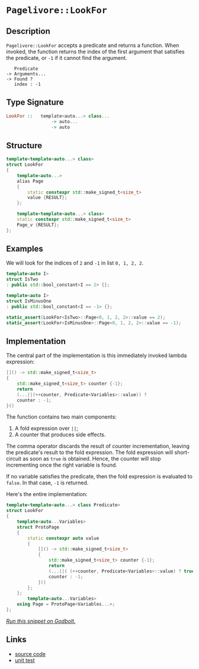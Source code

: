 <!-- Copyright 2024 Feng Mofan
SPDX-License-Identifier: Apache-2.0 -->

# `Pagelivore::LookFor`

## Description

`Pagelivore::LookFor` accepts a predicate and returns a function.
When invoked, the function returns the index of the first argument that satisfies the predicate, or `-1` if it cannot find the argument.

<pre><code>   Predicate
-> Arguments...
-> Found ?
   index : -1</code></pre>

## Type Signature

```Haskell
LookFor ::   template<auto...> class...
                 -> auto...
                 -> auto
```

## Structure

```C++
template<template<auto...> class>
struct LookFor
{
    template<auto...>
    alias Page
    {
        static constexpr std::make_signed_t<size_t>
        value {RESULT};
    };

    template<template<auto...> class>
    static constexpr std::make_signed_t<size_t>
    Page_v {RESULT};
};
```

## Examples

We will look for the indices of `2` and `-1` in list `0, 1, 2, 2`.

```C++
template<auto I>
struct IsTwo
: public std::bool_constant<I == 2> {};

template<auto I>
struct IsMinusOne
: public std::bool_constant<I == -1> {};

static_assert(LookFor<IsTwo>::Page<0, 1, 2, 2>::value == 2);
static_assert(LookFor<IsMinusOne>::Page<0, 1, 2, 2>::value == -1);
```

## Implementation

The central part of the implementation is this immediately invoked lambda expression:

```C++
[]() -> std::make_signed_t<size_t>
{
    std::make_signed_t<size_t> counter {-1};
    return
    (...||(++counter, Predicate<Variables>::value)) ? 
    counter : -1;
}()
```

The function contains two main components:

1. A fold expression over `||`;
2. A counter that produces side effects.

The comma operator discards the result of counter incrementation, leaving the predicate's result to the fold expression.
The fold expression will short-circuit as soon as `true` is obtained.
Hence, the counter will stop incrementing once the right variable is found.

If no variable satisfies the predicate, then the fold expression is evaluated to `false`. In that case, `-1` is returned.

Here's the entire implementation:

```C++
template<template<auto...> class Predicate>
struct LookFor
{
    template<auto...Variables>
    struct ProtoPage
    {
        static constexpr auto value
        {
            []() -> std::make_signed_t<size_t>
            {
                std::make_signed_t<size_t> counter {-1};
                return
                (...||( (++counter, Predicate<Variables>::value) ? true : false)) ? 
                counter : -1;
            }()
        };
    };
        template<auto...Variables>
    using Page = ProtoPage<Variables...>;
};
```

[*Run this snippet on Godbolt.*](https://godbolt.org/#z:OYLghAFBqd5QCxAYwPYBMCmBRdBLAF1QCcAaPECAMzwBtMA7AQwFtMQByARg9KtQYEAysib0QXACx8BBAKoBnTAAUAHpwAMvAFYTStJg1DIApACYAQuYukl9ZATwDKjdAGFUtAK4sGe1wAyeAyYAHI%2BAEaYxCAAzAAcpAAOqAqETgwe3r56KWmOAkEh4SxRMQm2mPYFDEIETMQEWT5%2BXJXVGXUNBEVhkdFxiQr1jc05bcPdvSVlgwCUtqhexMjsHOaxwcjeWADUJrFuXo60hACeB9gmGgCCG1s7mPuHyMPoWFSX13e3BJgsSQMfwObj%2BAKBmBBTGOqAAdPDLrttkwFApdspiJh8KJgbErrdhsQvA5dgFUKgANYAMRI3xMAHYrLddizdmDAUxcW5oUR4bCAGoNPBMCL0BRfZmswnEgjo4ioIjKJjASGSlkMpk3Vna3aTRzIJECYaYVRJYi7HmoXYANzEXlVWp16sZ3ydTpMAFYrB6ACIQOa7AC0iLeIBALCYFMwAH00sAQuhowQQWkAF4x5N411u7Ua7M5p2h8ORmNxhNJlN4dMVvGGryCaL7RmBrgMn0HTUFt2YgjLBj5rusiB8hluUcQXYQazWND1v5kOVYvA4yGHQXEYWizDivFh23eTABg5UtlEp4gXZUMRKOZH2IngeDusN80Xlsdx9utv%2Bz/O9uxTtWTbD81R1dkIShGE%2BXXTcxQlR0WS8NIjHRZUngOH05QVVAlRVEEYJFMURyzAC6Xpf9NW%2BAB6AAqOj6IYxiqOohjdgAFW3Ag0QY5jbloxiBPo3ifjuMxNgYbYvD2EFjjoc54O%2BcDOVXbkYV2ABJeDpRJdSFDYgB3VBvgvJIvFFZddQIdAwwiclaGjNAGEmQQQXU55/0wsxETzciQJEpSuUtDStIIIkdIUABZYIkIAeRCYzdlM8yDSLWzPAco16hcw43IwjCg1bWsfIoukCXqfVoxRJRGggMlKRpYhXL0wzLjDXCVI0UhdjaXYzC6rzdxAfd7Xc/KzDmPy9WXSrUWiAhavJalaRyyLooUOLV2wNq0JBTruv6/rWqGu10NiDyComgCOAWWhOA9Xg/A4LRSFQTgx0saxdSWFZ0LEnhSAITRroWCkQA9elYQSAA2elYhhjQElhgBOWJ9E4SReBYCQNE6x7ntejheAUEBOsBp7rtIOBYBgRAQCWAhTIIchKDQAE6GiUJWDWVR4ihwMockXZgGQA0pFhMxeCXIgN2stp%2BEEEQxHYKQZEERQVHUcnSF0Np9OIJgkk4Hgbruh6gZezgYuORndlQKhdh5vmBaFkXuskcXJw8Nn6HNDYuDmXgya0BYICQVmknZsgKAgcPI5AYApD6mhaHnYmIAic2ImCBoziN3gs%2BYYgzhiiJtEwBw89IVm2EEOLaFzrWsAiLxgG5WhaGJ7heCwCMjHERu8ExBw8GtbdzZNcvjjWf7gj%2BW6tdOCJ9aLjwsHN0K8CxrvSFH4hbKUH1/kMYBTiMIGFioAxgAUfk8EwfSYqSRhK/l4RRHEFXX/VtRzZ1/Rj5QNOSw%2Bg8ARGJpABYqAkg1E7oGN4GFTAfUsGYfGu8ZZjwge0cuNQXAMHcJ4Fo/g8HTH6DENoeR0gCDGK0ZIqRKEMBIaUAYEwqjYM6CMJoBDxhYOHgILojRGGzAmBw6hehJgCOCH0JhZCFgKG%2BqsCQJsOD3VIHjXgBMHa835oLYWot3ZmEnLgQgJB9h/QDgDc%2BCwECYCYFgGI/pSCg0kLEWEKN6SSA0JIMwkgoY4w9FDJGaMOAY1IFjWIXBYRQy4FDeISN4jRI9JILgHoUZQ1UebAmRMSYWPJiHGmoc6bW2OMzGOqBvYcy5pwBoLBrT0kDEwJEBgUJcCRrCCJz0pYkDwLLVWb8lYSGkF/JQP8ta6D6nrA2eclEqLURbDgVsGbHFtvbaptT6mNOPt1Vp7TPZlIjj7UxsRxqB3PpTMOezI4lNjj7EAqy6nIiMC0rgnVk6p0oBnLWBcc6Vy%2BUXEuZcK7b2rowAgdcG7PSbi3NuHdK492Pv3CFg82Gj07h01Qk8/iV1nlUc2i9l5nFXmsZ6G8t7/V3vvTAh9e4n2CKAXJfAr43zvg/J%2Bj1/qv0Vh/QZshv6a2emM/%2BZ9EFWGAYvcBDioEwM4HAqyCCgEWBQeotB3SMEOLsGw5wEBXCiLaIESRMxmG0PyBkHVRr6GCMNeq3htQRFcJoVamo/Cej6tIWI212R7UcItTIxYywFH%2ByCTMjJnALTEBqXUhpDzgBbLabCDQhj8DS0Of7E5uSrE2LsZQJRISwmtM8fSFJ9JYZeJ8Uk9JWtMm2GyUHCmVNab00Zlci5PtOZsCqWG52LAFDWgNNaFpsIITDElomrpPSOXv2VtytWwy%2BU6DiKQCZhsu7TLNhWy2RTZR21DSwTt3be39sHbKCAXt9mNg2LEcxNaQ7nPKVHFmzaBg9qSEkaMfakbRkPZVDtgy6BvPTpnbORcfmAeLqXbBldgW1wYPXc2kLW5iBhdvOFfciXdyRcPFF490XICnlihs89np4pzoS9eG5SW8HJakSlR8%2B60tOZfZUTL76P2ftvcd/TP48pnb/edTTjDypAWA%2BAkDoEZE7lRUMwrrCKpesqrA4rZGsOtbg/BHqiHoG9bkOhNRTUUJqJplhHQ%2BHusIYZjVNqpguukW67oprxHOuKK6gNci/XKxXeW/GIbqm7p7TaA9ylhgJuMb7Mxqbg7ptsQMBx88c0gDMK02IsQPQek8c8hGsR6QxI8%2BozgWTSaWMcSALxkSuBHKhkcpGUSzC%2BPpEE2Iq7POExyeFoJEtstzLC8DHe0Q0jOEkEAA%3D)

## Links

- [source code](../../../../conceptrodon/pagelivore/look_for.hpp)
- [unit test](../../../../tests/unit/metafunctions/pagelivore/look_for.test.hpp)
